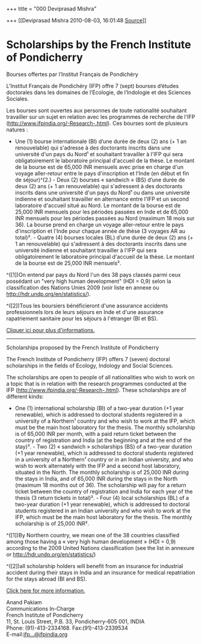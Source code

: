 +++
title = "000 Deviprasad Mishra"

+++
[[Deviprasad Mishra	2010-08-03, 16:01:48 [Source](https://groups.google.com/g/bvparishat/c/BRLsTHPGdok)]]





[](http://www.ifpindia.org)



# Scholarships by the French Institute of Pondicherry

Bourses offertes par l’Institut Français de Pondichéry

L’Institut Français de Pondichéry (IFP) offre 7 (sept) bourses d’études doctorales dans les domaines de l’Ecologie, de l’Indologie et des Sciences Sociales.

Les bourses sont ouvertes aux personnes de toute nationalité souhaitant travailler sur un sujet en relation avec les programmes de recherche de l'IFP (<http://www.ifpindia.org/-Research-.html>). Ces bourses sont de plusieurs natures :

-   Une (1) bourse internationale (BI) d’une durée de deux (2) ans (+ 1
    an renouvelable) qui s'adresse à des doctorants inscrits dans une
    université d'un pays du Nord¹ et souhaitant travailler à l'IFP qui
    sera obligatoirement le laboratoire principal d'accueil de la thèse.
    Le montant de la bourse est de 65,000 INR mensuels avec prise en
    charge d'un voyage aller-retour entre le pays d'inscription et
    l'Inde (en début et fin de séjour)^(2.) -   Deux (2) bourses « sandwich » (BS) d’une durée de deux (2) ans (+ 1
    an renouvelable) qui s'adressent à des doctorants inscrits dans une
    université d'un pays du Nord¹ ou dans une université indienne et
    souhaitant travailler en alternance entre l'IFP et un second
    laboratoire d'accueil situé au Nord. Le montant de la bourse est de
    25,000 INR mensuels pour les périodes passées en Inde et de 65,000
    INR mensuels pour les périodes passées au Nord (maximum 18 mois sur
    36). La bourse prend en charge un voyage aller-retour entre le pays
    d'inscription et l'Inde pour chaque année de thèse (3 voyages AR au
    total)². -   Quatre (4) bourses locales (BL) d’une durée de deux (2) ans (+ 1 an
    renouvelable) qui s'adressent à des doctorants inscrits dans une
    université indienne et souhaitant travailler à l'IFP qui sera
    obligatoirement le laboratoire principal d'accueil de la thèse. Le
    montant de la bourse est de 25,000 INR mensuels².

^(\[1\])On entend par pays du Nord l'un des 38 pays classés parmi ceux possédant un "very high human development" (HDI = 0,9) selon la classification des Nations Unies 2009 (voir liste en annexe ou <http://hdr.undp.org/en/statistics/>).

^(\[2\])Tous les boursiers bénéficieront d'une assurance accidents professionnels lors de leurs séjours en Inde et d'une assurance rapatriement sanitaire pour les séjours à l'étranger (BI et BS).

[Cliquer ici pour plus d'informations.](http://www.ifpindia.org/ecrire/upload/recruitment/Bourses%20IFP_IFP%20Scholarships.doc)

------------------------------------------------------------------------

Scholarships proposed by the French Institute of Pondicherry

The French Institute of Pondicherry (IFP) offers 7 (seven) doctoral scholarships in the fields of Ecology, Indology and Social Sciences.

The scholarships are open to people of all nationalities who wish to work on a topic that is in relation with the research programmes conducted at the IFP (<http://www.ifpindia.org/-Research-.html>). These scholarships are of different kinds:

-   One (1) international scholarship (BI) of a two-year duration (+1
    year renewable), which is addressed to doctoral students registered
    in a university of a Northern¹ country and who wish to work at the
    IFP, which must be the main host laboratory for the thesis. The
    monthly scholarship is of 65,000 INR per month, with a paid return
    ticket between the country of registration and India (at the
    beginning and at the end of the stay)². -   Two (2) « sandwich » scholarships (BS) of a two-year duration (+1
    year renewable), which is addressed to doctoral students registered
    in a university of a Northern¹ country or in an Indian university,
    and who wish to work alternately with the IFP and a second host
    laboratory, situated in the North. The monthly scholarship is of
    25,000 INR during the stays in India, and of 65,000 INR during the
    stays in the North (maximum 18 months out of 36). The scholarship
    will pay for a return ticket between the country of registration and
    India for each year of the thesis (3 return tickets in total)². -   Four (4) local scholarships (BL) of a two-year duration (+1 year
    renewable), which is addressed to doctoral students registered in an
    Indian university and who wish to work at the IFP, which must be the
    main host laboratory for the thesis. The monthly scholarship is of
    25,000 INR².

^(\[1\])By Northern country, we mean one of the 38 countries classified among those having a « very high human development » (HDI = 0,9) according to the 2009 United Nations classification (see the list in annexure or <http://hdr.undp.org/en/statistics/>)

^(\[2\])all scholarship holders will benefit from an insurance for industrial accident during their stays in India and an insurance for medical repatriation for the stays abroad (BI and BS).

[Click here for more information.](http://www.ifpindia.org/ecrire/upload/recruitment/Bourses%20IFP_IFP%20Scholarships.doc)

Anand Pakiam  
Communications In-Charge  
French Institute of Pondicherry  
11, St. Louis Street, P.B. 33, Pondicherry-605 001, INDIA  
Phone: (91)-413-2334168. Fax:(91)-413-2339534  
E-mail:[ifp...@ifpindia.org]()

